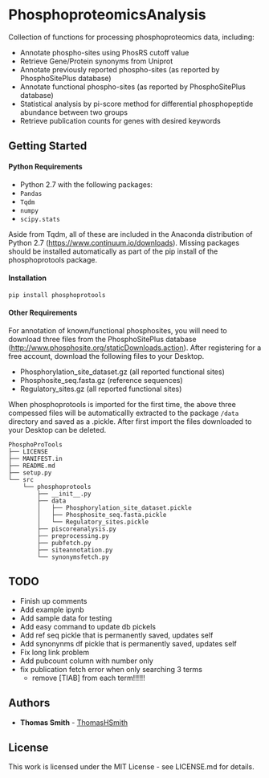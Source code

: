 # PhosphoproteomicsAnalysis
Collection of functions for processing phosphoproteomics data, including:

 - Annotate phospho-sites using PhosRS cutoff value
 - Retrieve Gene/Protein synonyms from Uniprot
 - Annotate previously reported phospho-sites (as reported by PhosphoSitePlus database) 
 - Annotate functional phospho-sites (as reported by PhosphoSitePlus database)
 - Statistical analysis by pi-score method for differential phosphopeptide abundance between two groups
 - Retrieve publication counts for genes with desired keywords
               
## Getting Started

#### Python Requirements
- Python 2.7 with the following packages:
- `Pandas` 
- `Tqdm`
- `numpy`
- `scipy.stats` 

Aside from Tqdm, all of these are included in the Anaconda distribution of Python 2.7 (https://www.continuum.io/downloads).  Missing packages should be installed automatically as part of the pip install of the phosphoprotools package.

#### Installation
`pip install phosphoprotools`

#### Other Requirements
 For annotation of known/functional phosphosites, you will need to download three files from the PhosphoSitePlus database (http://www.phosphosite.org/staticDownloads.action).  After registering for a free account, download the following files to your Desktop.
 
 - Phosphorylation_site_dataset.gz (all reported functional sites)
 - Phosphosite_seq.fasta.gz (reference sequences)
 - Regulatory_sites.gz (all reported functional sites)

When phosphoprotools is imported for the first time, the above three compessed files will be automaticallly extracted to the package `/data` directory and saved as a .pickle.  After first import the files downloaded to your Desktop can be deleted.
	
	PhosphoProTools
	├── LICENSE
	├── MANIFEST.in
	├── README.md
	├── setup.py
	└── src
	    └── phosphoprotools
	        ├── __init__.py
	        ├── data
	        │   ├── Phosphorylation_site_dataset.pickle
	        │   ├── Phosphosite_seq.fasta.pickle
	        │   └── Regulatory_sites.pickle
	        ├── piscoreanalysis.py
	        ├── preprocessing.py
	        ├── pubfetch.py
	        ├── siteannotation.py
	        └── synonymsfetch.py


## TODO
- Finish up comments
- Add example ipynb
- Add sample data for testing
- Add easy command to update db pickels
- Add ref seq pickle that is permanently saved, updates self
- Add synonynms df pickle that is permanently saved, updates self
- Fix long link problem
- Add pubcount column with number only
- fix publication fetch error when only searching 3 terms
	- remove [TIAB] from each term!!!!!!

## Authors

* **Thomas Smith** - [ThomasHSmith](https://github.com/ThomasHSmith)


## License
This work is licensed under the MIT License - see LICENSE.md for details.
